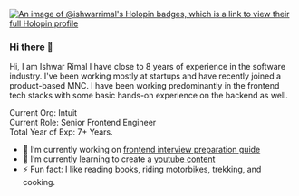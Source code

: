[![An image of @ishwarrimal's Holopin badges, which is a link to view their full Holopin profile](https://holopin.me/ishwarrimal)](https://holopin.io/@ishwarrimal)

### Hi there 👋

Hi, I am Ishwar Rimal I have close to 8 years of experience in the software industry. 
I've been working mostly at startups and have recently joined a product-based MNC. 
I have been working predominantly in the frontend tech stacks with some basic hands-on experience on the backend as well.

Current Org: Intuit  
Current Role: Senior Frontend Engineer  
Total Year of Exp: 7+ Years.

- 🔭 I’m currently working on [frontend interview preparation guide](https://github.com/ishwarrimal/frontend-interview-preps)
- 🌱 I’m currently learning to create a [youtube content](https://www.youtube.com/channel/UCm1NpJ02h-Ij8CVR2hVXZEw)
- ⚡ Fun fact: I like reading books, riding motorbikes, trekking, and cooking.
